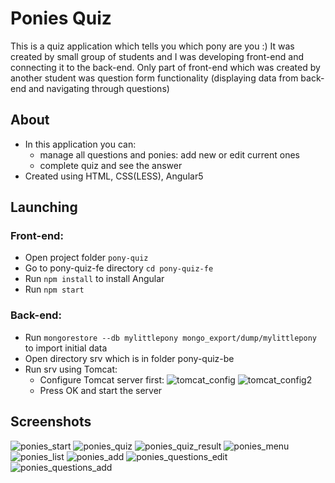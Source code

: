 # Ponies Quiz
This is a quiz application which tells you which pony are you :) It was created by small group of students and I was developing 
front-end and connecting it to the back-end. Only part of front-end which was created by another student was question form functionality (displaying data from back-end and navigating through questions)

## About
* In this application you can:
  - manage all questions and ponies: add new or edit current ones
  - complete quiz and see the answer
* Created using HTML, CSS(LESS), Angular5

## Launching

### Front-end:
* Open project folder `pony-quiz`
* Go to pony-quiz-fe directory `cd pony-quiz-fe`
* Run `npm install` to install Angular
* Run `npm start`

### Back-end:
* Run `mongorestore --db mylittlepony mongo_export/dump/mylittlepony` to import initial data
* Open directory srv which is in folder pony-quiz-be
* Run srv using Tomcat:
  - Configure Tomcat server first:
![tomcat_config](https://user-images.githubusercontent.com/17141606/40879024-81098548-66a2-11e8-90c0-aaf233fce745.png)
![tomcat_config2](https://user-images.githubusercontent.com/17141606/40879023-80e921b8-66a2-11e8-9227-4e6a4e8e3f85.png)
  - Press OK and start the server

## Screenshots

![ponies_start](https://user-images.githubusercontent.com/17141606/40878857-e110ebf0-669f-11e8-84ad-beef7609835f.PNG)
![ponies_quiz](https://user-images.githubusercontent.com/17141606/40878855-e0c97770-669f-11e8-81c3-32a75b2fc669.PNG)
![ponies_quiz_result](https://user-images.githubusercontent.com/17141606/40878856-e0ed7878-669f-11e8-8b6f-84bf9b7e4853.PNG)
![ponies_menu](https://user-images.githubusercontent.com/17141606/40878858-e12a3632-669f-11e8-96aa-06af03da2c67.PNG)
![ponies_list](https://user-images.githubusercontent.com/17141606/40878859-e14a2d2a-669f-11e8-9076-fd7eda80924b.PNG)
![ponies_add](https://user-images.githubusercontent.com/17141606/40878852-e05fe378-669f-11e8-9161-b87fc1e16cb3.PNG)
![ponies_questions_edit](https://user-images.githubusercontent.com/17141606/40878853-e07f8afc-669f-11e8-9f3b-53279daa33bb.PNG)
![ponies_questions_add](https://user-images.githubusercontent.com/17141606/40878854-e0a33b82-669f-11e8-8710-f097d1e0afcd.PNG)
